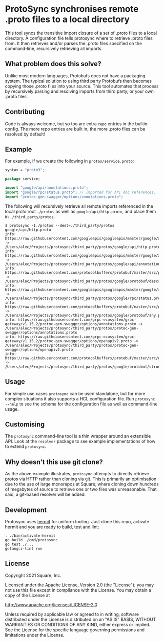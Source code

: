 # ProtoSync synchronises remote .proto files to a local directory

This tool syncs the transitive import closure of a set of .proto files to a local
directory. A configuration file tells protosync where to retrieve .proto files from. It
then retrieves and/or parses the .proto files specified on the command-line, recursively
retrieving all imports.

## What problem does this solve?

Unlike most modern languages, Protobufs does not have a packaging system. The typical
solution to using third party Protobufs then becomes copying those .proto files into 
your source. This tool automates that process by recursively parsing and resolving 
imports from third party, or your own .proto files.

## Contributing

Code is always welcome, but so too are extra `repo` entries in the builtin config. The
more repo entries are built in, the more .proto files can be resolved by default!

## Example

For example, if we create the following in `protos/service.proto`:

```protobuf
syntax = "proto3";

package service;

import "google/api/annotations.proto";
import "google/rpc/status.proto"; // Imported for API doc references.
import "protoc-gen-swagger/options/annotations.proto";
```

The following will recursively retrieve all remote imports referenced in the
local proto root `./protos` as well as `google/api/http.proto`, and place them in
`./third_party/protos`.

    $ protosync -I./protos --dest=./third_party/protos google/api/http.proto
    info: https://raw.githubusercontent.com/googleapis/googleapis/master/google/api/http.proto -> /Users/alec/Projects/protosync/third_party/protos/google/api/http.proto
    info: https://raw.githubusercontent.com/googleapis/googleapis/master/google/api/annotations.proto -> /Users/alec/Projects/protosync/third_party/protos/google/api/annotations.proto
    info: https://raw.githubusercontent.com/protocolbuffers/protobuf/master/src/google/protobuf/descriptor.proto -> /Users/alec/Projects/protosync/third_party/protos/google/protobuf/descriptor.proto
    info: https://raw.githubusercontent.com/googleapis/googleapis/master/google/rpc/status.proto -> /Users/alec/Projects/protosync/third_party/protos/google/rpc/status.proto
    info: https://raw.githubusercontent.com/protocolbuffers/protobuf/master/src/google/protobuf/any.proto -> /Users/alec/Projects/protosync/third_party/protos/google/protobuf/any.proto
    info: https://raw.githubusercontent.com/grpc-ecosystem/grpc-gateway/v1.15.2/protoc-gen-swagger/options/annotations.proto -> /Users/alec/Projects/protosync/third_party/protos/protoc-gen-swagger/options/annotations.proto
    info: https://raw.githubusercontent.com/grpc-ecosystem/grpc-gateway/v1.15.2/protoc-gen-swagger/options/openapiv2.proto -> /Users/alec/Projects/protosync/third_party/protos/protoc-gen-swagger/options/openapiv2.proto
    info: https://raw.githubusercontent.com/protocolbuffers/protobuf/master/src/google/protobuf/struct.proto -> /Users/alec/Projects/protosync/third_party/protos/google/protobuf/struct.proto

## Usage

For simple use cases `protosync` can be used standalone, but for more complex situations 
it also supports a HCL configuration file. Run `protosync --help` to see the schema 
for the configuration file as well as command-line usage.

## Customising

The `protosync` command-line tool is a thin wrapper around an extensible API. Look 
at the `resolver` package to see example implementations of how to extend `protosync`.

## Why doesn't this use git clone?

As the above example illustrates, `protosync` attempts to directly retrieve
protos via HTTP rather than cloning via git. This is primarily an
optimisation due to the use of large monorepos at Square, where cloning down
hundreds of megabytes of source to retrieve one or two files was
unreasonable. That said, a git-based resolver will be added.

## Development

Protosync uses [hermit](https://cashapp.github.io/hermit/) for uniform
tooling. Just clone this repo, activate hermit and you are ready to
build, test and lint:

    . ./bin/activate-hermit
    go build ./cmd/protosync
    go test ./...
    golangci-lint run

## License

Copyright 2021 Square, Inc.

Licensed under the Apache License, Version 2.0 (the "License");
you may not use this file except in compliance with the License.
You may obtain a copy of the License at

http://www.apache.org/licenses/LICENSE-2.0

Unless required by applicable law or agreed to in writing, software
distributed under the License is distributed on an "AS IS" BASIS,
WITHOUT WARRANTIES OR CONDITIONS OF ANY KIND, either express or implied.
See the License for the specific language governing permissions and
limitations under the License.
